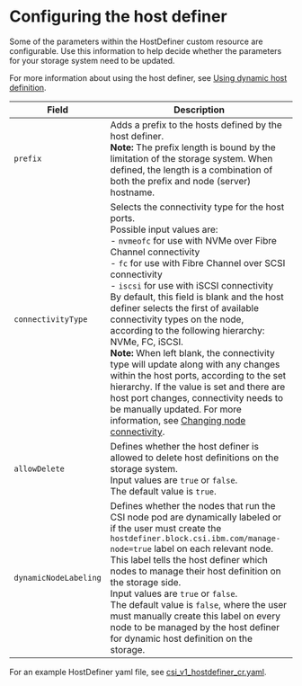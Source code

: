 # Configuring the host definer

Some of the parameters within the HostDefiner custom resource are configurable. Use this information to help decide whether the parameters for your storage system need to be updated.

For more information about using the host definer, see [Using dynamic host definition](../using/using_hostdefinition.md).
    
|Field|Description|
|---------|--------|
|`prefix`|Adds a prefix to the hosts defined by the host definer.<br>**Note:** The prefix length is bound by the limitation of the storage system. When defined, the length is a combination of both the prefix and node (server) hostname.|
|`connectivityType`|Selects the connectivity type for the host ports.<br>Possible input values are:<br>- `nvmeofc` for use with NVMe over Fibre Channel connectivity<br>- `fc` for use with Fibre Channel over SCSI connectivity<br>- `iscsi` for use with iSCSI connectivity<br>By default, this field is blank and the host definer selects the first of available connectivity types on the node, according to the following hierarchy: NVMe, FC, iSCSI.<br>**Note:** When left blank, the connectivity type will update along with any changes within the host ports, according to the set hierarchy. If the value is set and there are host port changes, connectivity needs to be manually updated. For more information, see [Changing node connectivity](../using/changing_node_connectivity.md).|
|`allowDelete`|Defines whether the host definer is allowed to delete host definitions on the storage system.<br>Input values are `true` or `false`.<br>The default value is `true`.|
|`dynamicNodeLabeling`|Defines whether the nodes that run the CSI node pod are dynamically labeled or if the user must create the `hostdefiner.block.csi.ibm.com/manage-node=true` label on each relevant node. This label tells the host definer which nodes to manage their host definition on the storage side.<br>Input values are `true` or `false`.<br>The default value is `false`, where the user must manually create this label on every node to be managed by the host definer for dynamic host definition on the storage.|

For an example HostDefiner yaml file, see [csi_v1_hostdefiner_cr.yaml](https://raw.githubusercontent.com/IBM/ibm-block-csi-operator/v1.11.0/config/samples/csi_v1_hostdefiner_cr.yaml).